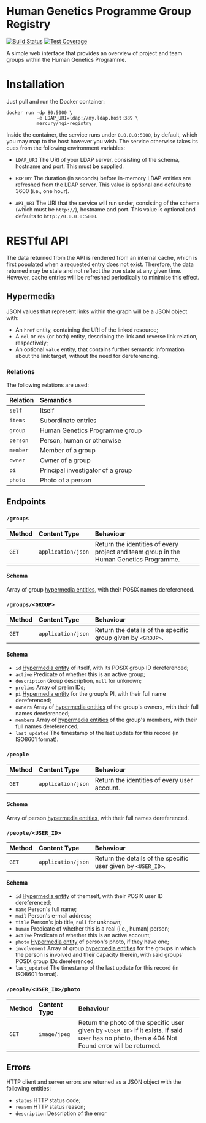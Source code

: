 # Human Genetics Programme Group Registry

[![Build Status](https://travis-ci.org/wtsi-hgi/hgi-registry.svg?branch=master)](https://travis-ci.org/wtsi-hgi/hgi-registry)
[![Test Coverage](https://codecov.io/gh/wtsi-hgi/hgi-registry/branch/master/graph/badge.svg)](https://codecov.io/gh/wtsi-hgi/hgi-registry)

A simple web interface that provides an overview of project and team
groups within the Human Genetics Programme.

# Installation

Just pull and run the Docker container:

    docker run -dp 80:5000 \
               -e LDAP_URI=ldap://my.ldap.host:389 \
               mercury/hgi-registry

Inside the container, the service runs under `0.0.0.0:5000`, by
default, which you may map to the host however you wish. The service
otherwise takes its cues from the following environment variables:

* `LDAP_URI` The URI of your LDAP server, consisting of the schema,
  hostname and port. This must be supplied.

* `EXPIRY` The duration (in seconds) before in-memory LDAP entities are
  refreshed from the LDAP server. This value is optional and defaults to
  3600 (i.e., one hour).

* `API_URI` The URI that the service will run under, consisting of the
  schema (which must be `http://`), hostname and port. This value is
  optional and defaults to `http://0.0.0.0:5000`.

# RESTful API

The data returned from the API is rendered from an internal cache, which
is first populated when a requested entry does not exist. Therefore, the
data returned may be stale and not reflect the true state at any given
time. However, cache entries will be refreshed periodically to minimise
this effect.

## Hypermedia

JSON values that represent links within the graph will be a JSON object
with:

* An `href` entity, containing the URI of the linked resource;
* A `rel` or `rev` (or both) entity, describing the link and reverse
  link relation, respectively;
* An optional `value` entity, that contains further semantic information
  about the link target, without the need for dereferencing.

### Relations

The following relations are used:

Relation | Semantics
:------- | :------------------------------------------------------------
`self`   | Itself
`items`  | Subordinate entries
`group`  | Human Genetics Programme group
`person` | Person, human or otherwise
`member` | Member of a group
`owner`  | Owner of a group
`pi`     | Principal investigator of a group
`photo`  | Photo of a person

## Endpoints

### `/groups`

Method | Content Type       | Behaviour
:----- | :----------------- | :-----------------------------------------
`GET`  | `application/json` | Return the identities of every project and team group in the Human Genetics Programme.

#### Schema

Array of group [hypermedia entities](#hypermedia), with their POSIX
names dereferenced.

### `/groups/<GROUP>`

Method | Content Type       | Behaviour
:----- | :----------------- | :-----------------------------------------
`GET`  | `application/json` | Return the details of the specific group given by `<GROUP>`.

#### Schema

* `id` [Hypermedia entity](#hypermedia) of itself, with its POSIX group
  ID dereferenced;
* `active` Predicate of whether this is an active group;
* `description` Group description, `null` for unknown;
* `prelims` Array of prelim IDs;
* `pi` [Hypermedia entity](#hypermedia) for the group's PI, with their
  full name dereferenced;
* `owners` Array of [hypermedia entities](#hypermedia) of the group's
  owners, with their full names dereferenced;
* `members` Array of [hypermedia entities](#hypermedia) of the group's
  members, with their full names dereferenced;
* `last_updated` The timestamp of the last update for this record (in
  ISO8601 format).

### `/people`

Method | Content Type       | Behaviour
:----- | :----------------- | :-----------------------------------------
`GET`  | `application/json` | Return the identities of every user account.

#### Schema

Array of person [hypermedia entities](#hypermedia), with their full names
dereferenced.

### `/people/<USER_ID>`

Method | Content Type       | Behaviour
:----- | :----------------- | :-----------------------------------------
`GET`  | `application/json` | Return the details of the specific user given by `<USER_ID>`.

#### Schema

* `id` [Hypermedia entity](#hypermedia) of themself, with their POSIX
  user ID dereferenced;
* `name` Person's full name;
* `mail` Person's e-mail address;
* `title` Person's job title, `null` for unknown;
* `human` Predicate of whether this is a real (i.e., human) person;
* `active` Predicate of whether this is an active account;
* `photo` [Hypermedia entity](#hypermedia) of person's photo, if they
  have one;
* `involvement` Array of group [hypermedia entities](#hypermedia) for the
  groups in which the person is involved and their capacity therein,
  with said groups' POSIX group IDs dereferenced;
* `last_updated` The timestamp of the last update for this record (in
  ISO8601 format).

### `/people/<USER_ID>/photo`

Method | Content Type       | Behaviour
:----- | :----------------- | :-----------------------------------------
`GET`  | `image/jpeg`       | Return the photo of the specific user given by `<USER_ID>` if it exists. If said user has no photo, then a 404 Not Found error will be returned.

## Errors

HTTP client and server errors are returned as a JSON object with the
following entities:

* `status` HTTP status code;
* `reason` HTTP status reason;
* `description` Description of the error

